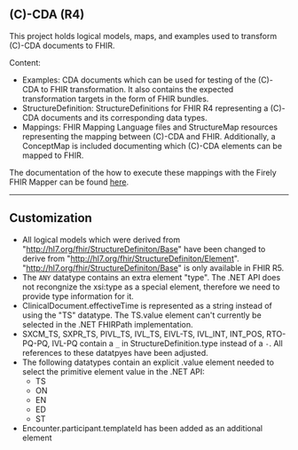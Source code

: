 ## (C)-CDA (R4)

This project holds logical models, maps, and examples used to transform (C)-CDA documents to FHIR.

Content:
- Examples: CDA documents which can be used for testing of the (C)-CDA to FHIR transformation. It also contains the expected transformation targets in the form of FHIR bundles.
- StructureDefinition: StructureDefinitions for FHIR R4 representing a (C)-CDA documents and its corresponding data types. 
- Mappings: FHIR Mapping Language files and StructureMap resources representing the mapping between (C)-CDA and FHIR. Additionally, a ConceptMap is included documenting which (C)-CDA elements can be mapped to FHIR.

The documentation of the how to execute these mappings with the Firely FHIR Mapper can be found [here](http://docs.simplifier.net/mappingengine/index.html).

---

## Customization

- All logical models which were derived from "http://hl7.org/fhir/StructureDefiniton/Base" have been changed to derive from "http://hl7.org/fhir/StructureDefiniton/Element". "http://hl7.org/fhir/StructureDefiniton/Base" is only available in FHIR R5.
- The `ANY` datatype contains an extra element "type". The .NET API does not recongnize the xsi:type as a special element, therefore we need to provide type information for it.
- ClinicalDocument.effectiveTime is represented as a string instead of using the "TS" datatype. The TS.value element can't currently be selected in the .NET FHIRPath implementation.
- SXCM_TS, SXPR_TS, PIVL_TS, IVL_TS, EIVL-TS, IVL_INT, INT_POS, RTO-PQ-PQ, IVL-PQ contain a `_` in StructureDefinition.type instead of a `-`. All references to these datatpyes have been adjusted.
- The following datatypes contain an explicit .value element needed to select the primitive element value in the .NET API:
  * TS
  * ON
  * EN
  * ED
  * ST
- Encounter.participant.templateId has been added as an additional element
